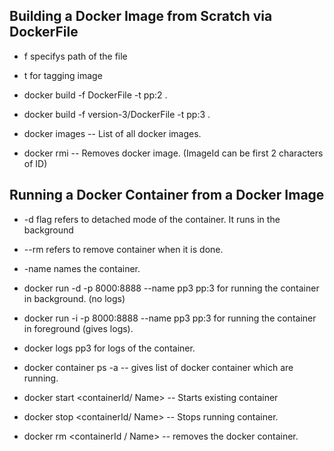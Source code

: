 ## Building a Docker Image from Scratch via DockerFile

* f specifys path of the file

* t for tagging image

* docker build -f DockerFile -t pp:2 .

* docker build -f version-3/DockerFile -t pp:3 .

* docker images -- List of all docker images.

* docker rmi <ImageId> -- Removes docker image. (ImageId can be first 2 characters of ID)


## Running a Docker Container from a Docker Image

* -d flag refers to detached mode of the container. It runs in the background

* --rm refers to remove container when it is done.

* -name names the container.

*  docker run -d -p 8000:8888 --name pp3 pp:3 for running the container in background. (no logs)

* docker run -i -p 8000:8888 --name pp3 pp:3 for running the container in foreground (gives logs).

* docker logs pp3 for logs of the container.

* docker container ps -a  -- gives list of docker container which are running.

* docker start <containerId/ Name>  -- Starts existing container

* docker stop <containerId/ Name> -- Stops running container.

* docker rm <containerId / Name> -- removes the docker container.
